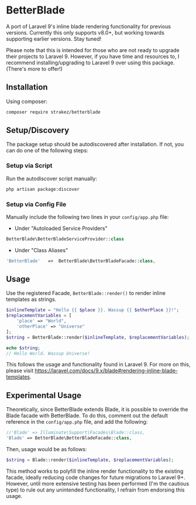 # BetterBlade
A port of Laravel 9's inline blade rendering functionality for previous versions. Currently this only supports v8.0+, but working towards supporting earlier versions. Stay tuned!

Please note that this is intended for those who are not ready to upgrade their projects to Laravel 9. However, if you have time and resources to, I recommend installing/upgrading to Laravel 9 over using this package. (There's more to offer!)

## Installation

Using composer:

```bash
composer require strakez/betterblade
```

## Setup/Discovery

The package setup should be autodiscovered after installation. If not, you can do one of the following steps:

### Setup via Script
Run the autodiscover script manually:

```bash
php artisan package:discover
```

### Setup via Config File
Manually include the following two lines in your `config/app.php` file:

- Under "Autoloaded Service Providers"
```php
BetterBlade\BetterBladeServiceProvider::class
```

- Under "Class Aliases"
```php
'BetterBlade'   =>  BetterBlade\BetterBladeFacade::class,
```

## Usage

Use the registered Facade, `BetterBlade::render()` to render inline templates as strings.

```php
$inlineTemplate = "Hello {{ $place }}. Wassup {{ $otherPlace }}!";
$replacementVariables = [
    'place' => "World",
    'otherPlace' => "Universe"
];
$string = BetterBlade::render($inlineTemplate, $replacementVariables);

echo $string;
// Hello World. Wassup Universe!
```

This follows the usage and functionality found in Laravel 9. For more on this, please visit https://laravel.com/docs/9.x/blade#rendering-inline-blade-templates.

## Experimental Usage

Theoretically, since BetterBlade extends Blade, it is possible to override the Blade facade with BetterBlade. To do this, comment out the default reference in the `config/app.php` file, and add the following:

```php
//'Blade' => Illuminate\Support\Facades\Blade::class,
'Blade' => BetterBlade\BetterBladeFacade::class,
```

Then, usage would be as follows:

```php
$string = Blade::render($inlineTemplate, $replacementVariables);
```

This method works to polyfill the inline render functionality to the existing facade, ideally reducing code changes for future migrations to Laravel 9+. However, until more extensive testing has been performed (I'm the cautious type) to rule out any unintended functionality, I refrain from endorsing this usage.